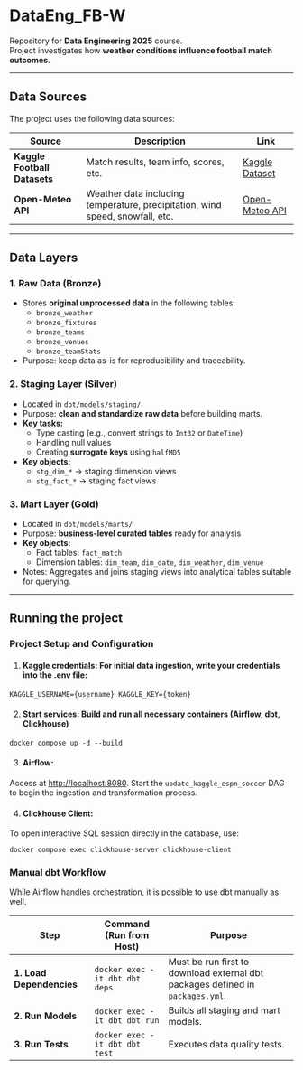 # DataEng_FB-W

Repository for **Data Engineering 2025** course.  
Project investigates how **weather conditions influence football match outcomes**.

---

## Data Sources
The project uses the following data sources:

| Source | Description | Link |
|--------|-------------|------|
| **Kaggle Football Datasets** | Match results, team info, scores, etc. | [Kaggle Dataset](https://www.kaggle.com/datasets/excel4soccer/espn-soccer-data/data) |
| **Open-Meteo API** | Weather data including temperature, precipitation, wind speed, snowfall, etc. | [Open-Meteo API](https://open-meteo.com/) |


---

## Data Layers

### 1. Raw Data (Bronze)
- Stores **original unprocessed data** in the following tables:
  - `bronze_weather`
  - `bronze_fixtures`
  - `bronze_teams`
  - `bronze_venues`
  - `bronze_teamStats`
- Purpose: keep data as-is for reproducibility and traceability.

### 2. Staging Layer (Silver)
- Located in `dbt/models/staging/`
- Purpose: **clean and standardize raw data** before building marts.
- **Key tasks:**
  - Type casting (e.g., convert strings to `Int32` or `DateTime`)
  - Handling null values
  - Creating **surrogate keys** using `halfMD5`
- **Key objects:**  
  - `stg_dim_*` → staging dimension views  
  - `stg_fact_*` → staging fact views  

### 3. Mart Layer (Gold)
- Located in `dbt/models/marts/`
- Purpose: **business-level curated tables** ready for analysis
- **Key objects:**  
  - Fact tables: `fact_match`  
  - Dimension tables: `dim_team`, `dim_date`, `dim_weather`, `dim_venue`  
- Notes: Aggregates and joins staging views into analytical tables suitable for querying.

---

## Running the project

### Project Setup and Configuration

1. #### Kaggle credentials: For initial data ingestion, write your credentials into the .env file:
   
`KAGGLE_USERNAME={username}
KAGGLE_KEY={token}`

2. #### Start services: Build and run all necessary containers (Airflow, dbt, Clickhouse)
```
docker compose up -d --build
```
3. #### Airflow: 
Access at [http://localhost:8080](http://localhost:8080). Start the `update_kaggle_espn_soccer` DAG to begin the ingestion and transformation process.

4. #### Clickhouse Client:
To open interactive SQL session directly in the database, use:
```
docker compose exec clickhouse-server clickhouse-client
```
### Manual dbt Workflow

While Airflow handles orchestration, it is possible to use dbt manually as well.

| Step | Command (Run from Host) | Purpose |
|------|--------------------------|----------|
| **1. Load Dependencies** | `docker exec -it dbt dbt deps` | Must be run first to download external dbt packages defined in `packages.yml`. |
| **2. Run Models** | `docker exec -it dbt dbt run` | Builds all staging and mart models. |
| **3. Run Tests** | `docker exec -it dbt dbt test` | Executes data quality tests. 



